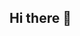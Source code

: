## Hi there 👋

<!--
**jgandolph/jgandolph** is a ✨ _special_ ✨ repository because its `README.md` (this file) appears on your GitHub profile.**

- 🔭 I’m currently working on a $100 project
- 🌱 I’m currently learning CSS, HTML, Python, SQL
- ⚡ Fun fact: I had a stroke and survived

